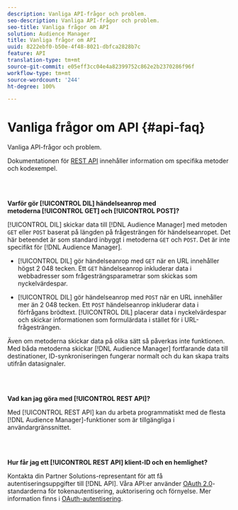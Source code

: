 ```yaml
---
description: Vanliga API-frågor och problem.
seo-description: Vanliga API-frågor och problem.
seo-title: Vanliga frågor om API
solution: Audience Manager
title: Vanliga frågor om API
uuid: 8222ebf0-b50e-4f48-8021-dbfca2828b7c
feature: API
translation-type: tm+mt
source-git-commit: e05eff3cc04e4a82399752c862e2b2370286f96f
workflow-type: tm+mt
source-wordcount: '244'
ht-degree: 100%

---
```



# Vanliga frågor om API {#api-faq}

Vanliga API-frågor och problem.

<!-- 

faq_api.xml

 -->

Dokumentationen för [REST API](../api/rest-api-main/rest-api-main.md) innehåller information om specifika metoder och kodexempel.

<br> 

**Varför gör [!UICONTROL DIL] händelseanrop med metoderna [!UICONTROL GET] och [!UICONTROL POST]?**

[!UICONTROL DIL] skickar data till [!DNL Audience Manager] med metoden `GET` eller `POST` baserat på längden på frågesträngen för händelseanropet. Det här beteendet är som standard inbyggt i metoderna `GET` och `POST`. Det är inte specifikt för [!DNL Audience Manager].

* [!UICONTROL DIL] gör händelseanrop med `GET` när en URL innehåller högst 2 048 tecken. Ett `GET` händelseanrop inkluderar data i webbadresser som frågesträngsparametrar som skickas som nyckelvärdespar.

* [!UICONTROL DIL] gör händelseanrop med `POST` när en URL innehåller mer än 2 048 tecken. Ett `POST` händelseanrop inkluderar data i förfrågans brödtext. [!UICONTROL DIL] placerar data i nyckelvärdespar och skickar informationen som formulärdata i stället för i URL-frågesträngen.

Även om metoderna skickar data på olika sätt så påverkas inte funktionen. Med båda metoderna skickar [!DNL Audience Manager] fortfarande data till destinationer, ID-synkroniseringen fungerar normalt och du kan skapa traits utifrån datasignaler.

<br> 

**Vad kan jag göra med [!UICONTROL REST API]?**

Med [!UICONTROL REST API] kan du arbeta programmatiskt med de flesta [!DNL Audience Manager]-funktioner som är tillgängliga i användargränssnittet.

<br> 

**Hur får jag ett [!UICONTROL REST API] klient-ID och en hemlighet?**

Kontakta din Partner Solutions-representant för att få autentiseringsuppgifter till [!DNL API]. Våra API:er använder [OAuth 2.0](https://oauth.net/2/)-standarderna för tokenautentisering, auktorisering och förnyelse. Mer information finns i [OAuth-autentisering](../api/rest-api-main/aam-api-getting-started.md#oauth).
